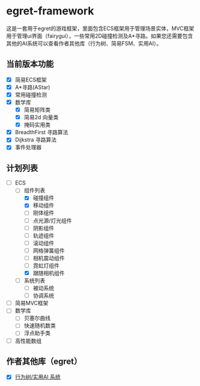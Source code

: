 # egret-framework
这是一套用于egret的游戏框架，里面包含ECS框架用于管理场景实体，MVC框架用于管理ui界面（fairygui），一些常用2D碰撞检测及A*寻路。如果您还需要包含其他的AI系统可以查看作者其他库（行为树、简易FSM、实用AI）。

## 当前版本功能

- [x] 简易ECS框架
- [x] A*寻路(AStar)
- [x] 常用碰撞检测
- [x] 数学库
  - [x] 简易矩阵类
  - [x] 简易2d 向量类
  - [x] 掩码实用类
- [x] BreadthFirst 寻路算法
- [x] Dijkstra 寻路算法
- [x] 事件处理器

## 计划列表

- [ ] ECS
  - [ ] 组件列表
    - [x] 碰撞组件
    - [x] 移动组件
    - [ ] 刚体组件
    - [ ] 点光源/灯光组件
    - [ ] 阴影组件
    - [ ] 轨迹组件
    - [ ] 滚动组件
    - [ ] 网格弹簧组件
    - [ ] 相机震动组件
    - [ ] 霓虹灯组件
    - [x] 跟随相机组件
  - [ ] 系统列表
    - [ ] 被动系统
    - [ ] 协调系统
- [ ] 简易MVC框架
- [ ] 数学库
  - [ ] 贝塞尔曲线
  - [ ] 快速随机数类
  - [ ] 浮点助手类
- [ ] 高性能数组

## 作者其他库（egret）

- [x] [行为树/实用AI 系统](https://github.com/esengine/egret-BehaviourTree-ai)
